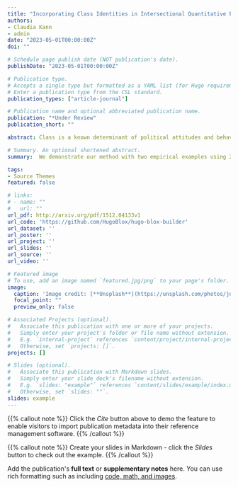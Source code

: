 ```yaml
---
title: "Incorporating Class Identities in Intersectional Quantitative Political Attitudes Research"
authors:
- Claudia Kann
- admin
date: "2023-05-01T00:00:00Z"
doi: ""

# Schedule page publish date (NOT publication's date).
publishDate: "2023-05-01T00:00:00Z"

# Publication type.
# Accepts a single type but formatted as a YAML list (for Hugo requirements).
# Enter a publication type from the CSL standard.
publication_types: ["article-journal"]

# Publication name and optional abbreviated publication name.
publication: "*Under Review"
publication_short: ""

abstract: Class is a known determinant of political attitudes and behaviors, yet it is often overlooked in quantitative intersectional research due to challenges in operationalization. This oversight stems from two main issues: inconsistent definitions of class in survey instruments and sparse data. In this paper, we propose defining class as a context-dependent latent variable, estimated through mixture models. Traditional methods typically isolate a single socioeconomic status (SES) or subjective social status (SSS) measure as an independent variable, but mixture models integrate multiple facets of SES and SSS, identifying the component of class most pertinent the political outcome being studied. Coupled with intersectional approaches like Bayesian Multilevel Models, this framework allows for a more comprehensive representation of relevant identities in data sparse environments. We demonstrate our method with two empirical examples using 2020 American National Election Studies data, showing that the significance of SES or SSS elements varies depending on the outcome. Our results also indicate that not accounting for class in intersectional modeling leads to biased estimates. We recommend a more detailed approach such as mixture models to asses class alongside race and gender in quantitative analyses based on our findings.

# Summary. An optional shortened abstract.
summary:  We demonstrate our method with two empirical examples using 2020 American National Election Studies data, showing that the significance of SES or SSS elements varies depending on the outcome.

tags:
- Source Themes
featured: false

# links:
# - name: ""
#   url: ""
url_pdf: http://arxiv.org/pdf/1512.04133v1
url_code: 'https://github.com/HugoBlox/hugo-blox-builder'
url_dataset: ''
url_poster: ''
url_project: ''
url_slides: ''
url_source: ''
url_video: ''

# Featured image
# To use, add an image named `featured.jpg/png` to your page's folder. 
image:
  caption: 'Image credit: [**Unsplash**](https://unsplash.com/photos/jdD8gXaTZsc)'
  focal_point: ""
  preview_only: false

# Associated Projects (optional).
#   Associate this publication with one or more of your projects.
#   Simply enter your project's folder or file name without extension.
#   E.g. `internal-project` references `content/project/internal-project/index.md`.
#   Otherwise, set `projects: []`.
projects: []

# Slides (optional).
#   Associate this publication with Markdown slides.
#   Simply enter your slide deck's filename without extension.
#   E.g. `slides: "example"` references `content/slides/example/index.md`.
#   Otherwise, set `slides: ""`.
slides: example
---
```


{{% callout note %}}
Click the *Cite* button above to demo the feature to enable visitors to import publication metadata into their reference management software.
{{% /callout %}}

{{% callout note %}}
Create your slides in Markdown - click the *Slides* button to check out the example.
{{% /callout %}}

Add the publication's **full text** or **supplementary notes** here. You can use rich formatting such as including [code, math, and images](https://docs.hugoblox.com/content/writing-markdown-latex/).
